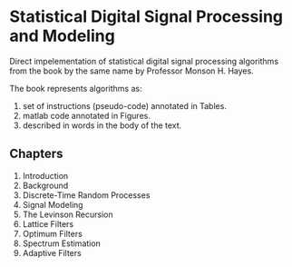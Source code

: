 # Statistical Digital Signal Processing and Modeling

Direct impelementation of statistical digital signal processing algorithms from the book by the same name by Professor Monson H. Hayes.

The book represents algorithms as:

1. set of instructions (pseudo-code) annotated in Tables.
1. matlab code annotated in Figures.
1. described in words in the body of the text.

## Chapters

1. Introduction
2. Background
3. Discrete-Time Random Processes
4. Signal Modeling
5. The Levinson Recursion
6. Lattice Filters
7. Optimum Filters
8. Spectrum Estimation
9. Adaptive Filters

